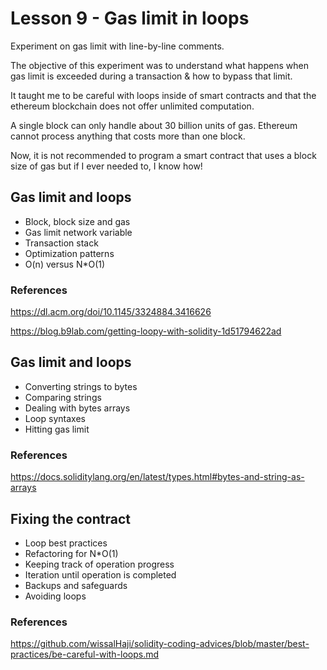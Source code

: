 # Lesson 9 - Gas limit in loops

Experiment on gas limit with line-by-line comments. 

The objective of this experiment was to understand what happens when gas limit is exceeded during a transaction & how to bypass that limit. 

It taught me to be careful with loops inside of smart contracts and that the ethereum blockchain does not offer unlimited computation. 

A single block can only handle about 30 billion units of gas. Ethereum cannot process anything that costs more than one block. 

Now, it is not recommended to program a smart contract that uses a block size of gas but if I ever needed to, I know how! 

## Gas limit and loops
* Block, block size and gas
* Gas limit network variable
* Transaction stack
* Optimization patterns
* O(n) versus N*O(1)

### References
https://dl.acm.org/doi/10.1145/3324884.3416626

https://blog.b9lab.com/getting-loopy-with-solidity-1d51794622ad

## Gas limit and loops
* Converting strings to bytes
* Comparing strings
* Dealing with bytes arrays
* Loop syntaxes
* Hitting gas limit

### References
https://docs.soliditylang.org/en/latest/types.html#bytes-and-string-as-arrays
## Fixing the contract
* Loop best practices
* Refactoring for N*O(1)
* Keeping track of operation progress
* Iteration until operation is completed
* Backups and safeguards
* Avoiding loops

### References
https://github.com/wissalHaji/solidity-coding-advices/blob/master/best-practices/be-careful-with-loops.md


